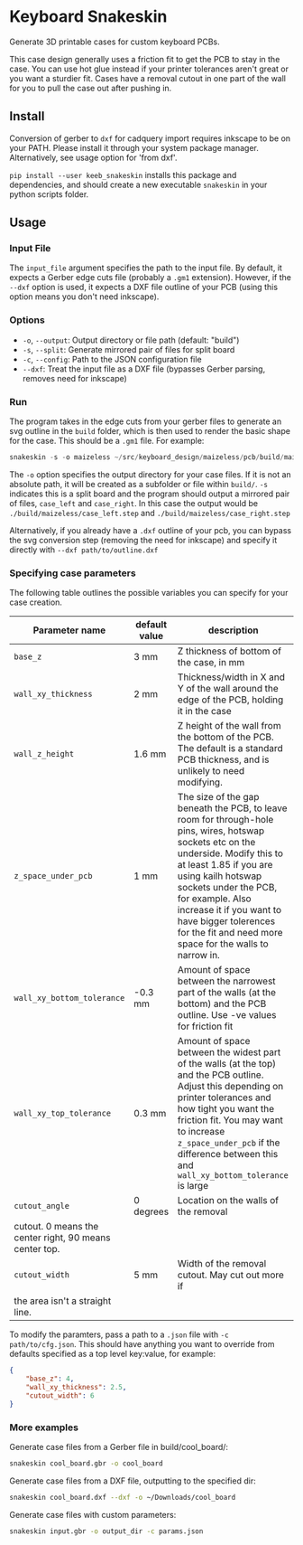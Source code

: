 # Keyboard Snakeskin

Generate 3D printable cases for custom keyboard PCBs.

This case design generally uses a friction fit to get the PCB to stay in the case. You can use hot glue instead if your printer tolerances aren't great or you want a sturdier fit.
Cases have a removal cutout in one part of the wall for you to pull the case out
after pushing in.

## Install

Conversion of gerber to `dxf` for cadquery import requires inkscape to be
on your PATH.
Please install it through your system package manager.
Alternatively, see usage option for 'from dxf'.

`pip install --user keeb_snakeskin` installs this package and dependencies, and
should create a new executable `snakeskin` in your python scripts folder.

## Usage

### Input File

The `input_file` argument specifies the path to the input file. By default, it expects a Gerber edge cuts file (probably a `.gm1` extension). However, if the `--dxf` option is used, it expects a DXF file outline of your PCB (using this option means you don't need inkscape).

### Options

- `-o`, `--output`: Output directory or file path (default: "build")
- `-s`, `--split`: Generate mirrored pair of files for split board
- `-c`, `--config`: Path to the JSON configuration file
- `--dxf`: Treat the input file as a DXF file (bypasses Gerber parsing, removes need for inkscape)

### Run

The program takes in the edge cuts from your gerber files to generate an
svg outline in the `build` folder, which is then used to render the basic shape for the case.
This should be a `.gm1` file. For example:

```python
snakeskin -s -o maizeless ~/src/keyboard_design/maizeless/pcb/build/maizeless-Edge_Cuts.gm1
```

The `-o` option specifies the output directory for your case files. If it is not an absolute path, it will be created as a subfolder or file within `build/`.
`-s` indicates this is a split board and the program should output a mirrored pair of files, `case_left` and `case_right`.
In this case the output would be `./build/maizeless/case_left.step` and `./build/maizeless/case_right.step` 

Alternatively, if you already have a `.dxf` outline of your pcb, you can bypass the svg conversion step (removing the need for inkscape) and specify it directly with
`--dxf path/to/outline.dxf`

### Specifying case parameters

The following table outlines the possible variables you can specify for
your case creation.

| Parameter name | default value | description |
| -------------- | ------------- | ----------- |
| `base_z` | 3 mm | Z thickness of bottom of the case, in mm |
| `wall_xy_thickness` | 2 mm | Thickness/width in X and Y of the wall around the edge of the PCB, holding it in the case |
| `wall_z_height` | 1.6 mm | Z height of the wall from the bottom of the PCB. The default is a standard PCB thickness, and is unlikely to need modifying. |
| `z_space_under_pcb` | 1 mm | The size of the gap beneath the PCB, to leave room for through-hole pins, wires, hotswap sockets etc on the underside. Modify this to at least 1.85 if you are using kailh hotswap sockets under the PCB, for example. Also increase it if you want to have bigger tolerences for the fit and need more space for the walls to narrow in. |
| `wall_xy_bottom_tolerance` | -0.3 mm | Amount of space between the narrowest part of the walls (at the bottom) and the PCB outline. Use -ve values for friction fit |
| `wall_xy_top_tolerance` | 0.3 mm | Amount of space between the widest part of the walls (at the top) and the PCB outline. Adjust this depending on printer tolerances and how tight you want the friction fit. You may want to increase `z_space_under_pcb` if the difference between this and `wall_xy_bottom_tolerance` is large |
| `cutout_angle` | 0 degrees | Location on the walls of the removal
cutout. 0 means the center right, 90 means center top. |
| `cutout_width` | 5 mm | Width of the removal cutout. May cut out more if
the area isn't a straight line. |

To modify the paramters, pass a path to a `.json` file with
`-c path/to/cfg.json`. This should have anything you want to override from
defaults specified as a top level key:value, for example:
```json
{
    "base_z": 4,
    "wall_xy_thickness": 2.5,
    "cutout_width": 6
}
```

### More examples

Generate case files from a Gerber file in build/cool_board/:
```bash
snakeskin cool_board.gbr -o cool_board
```

Generate case files from a DXF file, outputting to the specified dir:
```bash
snakeskin cool_board.dxf --dxf -o ~/Downloads/cool_board
```

Generate case files with custom parameters:
```bash
snakeskin input.gbr -o output_dir -c params.json
```
